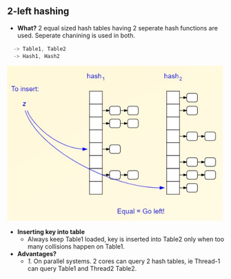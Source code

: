 ## 2-left hashing
- **What?** 2 equal sized hash tables having 2 seperate hash functions are used. Seperate chanining is used in both.
```c
  -> Table1, Table2
  -> Hash1, Hash2
```
<img src="2-left-hashing.JPG" width=500 />

- **Inserting key into table**
  - Always keep Table1 loaded, key is inserted into Table2 only when too many collisions happen on Table1.
- **Advantages?**
  - _1._ On parallel systems. 2 cores can query 2 hash tables, ie Thread-1 can query Table1 and Thread2 Table2.
